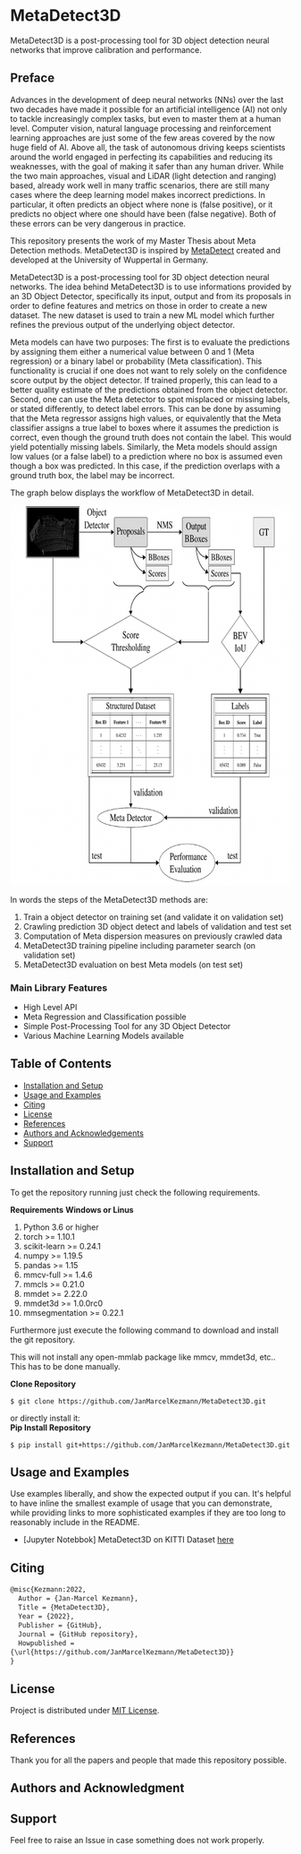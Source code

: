 # MetaDetect3D
MetaDetect3D is a post-processing tool for 3D object detection neural networks that improve calibration and performance.

## Preface

<p>Advances in the development of deep neural networks (NNs) over the last two decades have made it possible for an artificial intelligence (AI) not only to tackle increasingly complex tasks, but even to master them at a human level. Computer vision, natural language processing and reinforcement learning approaches are just some of the few areas covered by the now huge field of AI. Above all, the task of autonomous driving keeps scientists around the world engaged in perfecting its capabilities and reducing its weaknesses, with the goal of making it safer than any human driver. While the two main approaches, visual and LiDAR (light detection and ranging) based, already work well in many traffic scenarios, there are still many cases where the deep learning model makes incorrect predictions. In particular, it often predicts an object where none is (false positive), or it predicts no object where one should have been (false negative). Both of these errors can be very dangerous in practice.</p>
<p>This repository presents the work of my Master Thesis about Meta Detection methods. MetaDetect3D is inspired by <a href="https://github.com/schubertm/MetaDetect">MetaDetect</a> created and developed at the University of Wuppertal in Germany.</p>
<p>MetaDetect3D is a post-processing tool for 3D object detection neural networks. The idea behind MetaDetect3D is to use informations provided by an 3D Object Detector, specifically its input, output and from its proposals in order to define features and metrics on those in order to create a new dataset. The new dataset is used to train a new ML model which further refines the previous output of the underlying object detector.</p>
<p>Meta models can have two purposes: The first is to evaluate the predictions by assigning them either a numerical value between 0 and 1 (Meta regression) or a binary label or probability (Meta classification). This functionality is crucial if one does not want to rely solely on the confidence score output by the object detector. If trained properly, this can lead to a better quality estimate of the predictions obtained from the object detector. Second, one can use the Meta detector to spot misplaced or missing labels, or stated differently, to detect label errors. This can be done by assuming that the Meta regressor assigns high values, or equivalently that the Meta classifier assigns a true label to boxes where it assumes the prediction is correct, even though the ground truth does not contain the label. This would yield potentially missing labels. Similarly, the Meta models should assign low values (or a false label) to a prediction where no box is assumed even though a box was predicted. In this case, if the prediction overlaps with a ground truth box, the label may be incorrect.</p>
<p>The graph below displays the workflow of MetaDetect3D in detail.</p>

<p align="center">
 <img src="https://github.com/JanMarcelKezmann/MetaDetect3D/blob/main/images/MetaDetect3D%20Pipeline.png" width="717" height="679">
</p>

<p>In words the steps of the MetaDetect3D methods are:<p>

1) Train a object detector on training set (and validate it on validation set)
2) Crawling prediction 3D object detect and labels of validation and test set
3) Computation of Meta dispersion measures on previously crawled data
4) MetaDetect3D training pipeline including parameter search (on validation set)
5) MetaDetect3D evaluation on best Meta models (on test set)

### Main Library Features

- High Level API
- Meta Regression and Classification possible
- Simple Post-Processing Tool for any 3D Object Detector
- Various Machine Learning Models available

## Table of Contents

 - [Installation and Setup](#installation-and-setup)
 - [Usage and Examples](#usage-and-examples)
 - [Citing](#citing)
 - [License](#license)
 - [References](#references)
 - [Authors and Acknowledgements](#authors-and-acknowledgements)
 - [Support](#support)

## Installation and Setup

<p>To get the repository running just check the following requirements.</p>

**Requirements**
**Windows or Linus**
1) Python 3.6 or higher
2) torch >= 1.10.1
3) scikit-learn >= 0.24.1
3) numpy >= 1.19.5
4) pandas >= 1.15
5) mmcv-full >= 1.4.6
6) mmcls >= 0.21.0
7) mmdet >= 2.22.0
8) mmdet3d >= 1.0.0rc0
9) mmsegmentation >= 0.22.1

<p>Furthermore just execute the following command to download and install the git repository. </p>
<p>This will not install any open-mmlab package like mmcv, mmdet3d, etc.. This has to be done manually.</p>

**Clone Repository**

    $ git clone https://github.com/JanMarcelKezmann/MetaDetect3D.git

or directly install it:<br>
**Pip Install Repository**

    $ pip install git+https://github.com/JanMarcelKezmann/MetaDetect3D.git

## Usage and Examples

Use examples liberally, and show the expected output if you can. It's helpful to have inline the smallest example of usage that you can demonstrate, while providing links to more sophisticated examples if they are too long to reasonably include in the README.

- [Jupyter Notebbok] MetaDetect3D on KITTI Dataset <a href= "https://github.com/JanMarcelKezmann/MetaDetect3D/blob/master/examples/MetaDetect3D_KITTI_Example.ipynb">here</a>

## Citing

    @misc{Kezmann:2022,
      Author = {Jan-Marcel Kezmann},
      Title = {MetaDetect3D},
      Year = {2022},
      Publisher = {GitHub},
      Journal = {GitHub repository},
      Howpublished = {\url{https://github.com/JanMarcelKezmann/MetaDetect3D}}
    } 
    
## License

Project is distributed under <a href="https://github.com/JanMarcelKezmann/MetaDetect3D/blob/master/LICENSE">MIT License</a>.

## References

<p>Thank you for all the papers and people that made this repository possible.</p>

## Authors and Acknowledgment

## Support

Feel free to raise an Issue in case something does not work properly.

